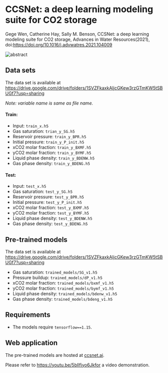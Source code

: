 # CCSNet: a deep learning modeling suite for CO2 storage

Gege Wen, Catherine Hay, Sally M. Benson, CCSNet: a deep learning modeling suite for CO2 storage, Advances in Water Resources(2021), doi:https://doi.org/10.1016/j.advwatres.2021.104009

![abstract](https://user-images.githubusercontent.com/34537648/127579929-acdcca8c-0123-4375-aa8b-42eaf1252022.jpg)


## Data sets

The data set is available at https://drive.google.com/drive/folders/1SVZFkaxkAIjcGKew3rzGTmKW5tSBUGf7?usp=sharing 

*Note: variable name is same as file name.*

#### Train:
- Input: `train_x.h5`
- Gas saturation: `trian_y_SG.h5` 
- Reservoir pressure: `train_y_BPR.h5`
- Initial pressure: `train_y_P_init.h5`
- xCO2 molar fraction: `train_y_BXMF.h5`
- yCO2 molar fraction: `train_y_BYMF.h5`
- Liquid phase density: `train_y_BDENW.h5`
- Gas phase density: `train_y_BDENG.h5`

#### Test:
- Input: `test_x.h5`
- Gas saturation: `test_y_SG.h5` 
- Reservoir pressure: `test_y_BPR.h5`
- Initial pressure: `test_y_P_init.h5`
- xCO2 molar fraction: `test_y_BXMF.h5`
- yCO2 molar fraction: `test_y_BYMF.h5`
- Liquid phase density: `test_y_BDENW.h5`
- Gas phase density: `test_y_BDENG.h5`

## Pre-trained models

The data set is available at https://drive.google.com/drive/folders/1SVZFkaxkAIjcGKew3rzGTmKW5tSBUGf7?usp=sharing 

- Gas saturation: `trained_models/SG_v1.h5` 
- Pressure buildup: `trained_models/dP_v1.h5`
- xCO2 molar fraction: `trained_models/bxmf_v1.h5`
- yCO2 molar fraction: `trained_models/bymf_v1.h5`
- Liquid phase density: `trained_models/bdenw_v1.h5`
- Gas phase density: `trained_models/bdeng_v1.h5`

## Requirements
- The models require `tensorflow==1.15`.

## Web application

The pre-trained models are hosted at [ccsnet.ai](http://ccsnet.ai). 

Please refer to https://youtu.be/5bIlfjyo6Jkfor a video demonstration.
